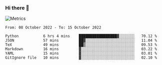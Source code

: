 ### Hi there 👋

![Metrics](https://github.com/radoapx/radoapx/blob/main/github-metrics.svg)

<!--START_SECTION:waka-->

```text
From: 08 October 2022 - To: 15 October 2022

Python           6 hrs 4 mins    █████████████████▓░░░░░░░   70.12 %
JSON             57 mins         ██▓░░░░░░░░░░░░░░░░░░░░░░   11.04 %
TeX              49 mins         ██▒░░░░░░░░░░░░░░░░░░░░░░   09.53 %
Markdown         16 mins         ▓░░░░░░░░░░░░░░░░░░░░░░░░   03.22 %
YAML             15 mins         ▓░░░░░░░░░░░░░░░░░░░░░░░░   03.01 %
GitIgnore file   10 mins         ▓░░░░░░░░░░░░░░░░░░░░░░░░   02.10 %
```

<!--END_SECTION:waka-->

<!--
**radoapx/radoapx** is a ✨ _special_ ✨ repository because its `README.md` (this file) appears on your GitHub profile.

Here are some ideas to get you started:

- 🔭 I’m currently working on ...
- 🌱 I’m currently learning ...
- 👯 I’m looking to collaborate on ...
- 🤔 I’m looking for help with ...
- 💬 Ask me about ...
- 📫 How to reach me: ...
- 😄 Pronouns: ...
- ⚡ Fun fact: ...
-->
